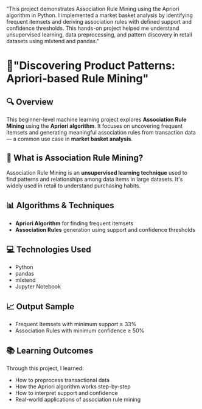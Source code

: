 "This project demonstrates Association Rule Mining using the Apriori algorithm in Python. I implemented a market basket analysis by identifying frequent itemsets and deriving association rules with defined support and confidence thresholds. This hands-on project helped me understand unsupervised learning, data preprocessing, and pattern discovery in retail datasets using mlxtend and pandas."

# 🧺"Discovering Product Patterns: Apriori-based Rule Mining"

## 🔍 Overview

This beginner-level machine learning project explores **Association Rule Mining** using the **Apriori algorithm**. It focuses on uncovering frequent itemsets and generating meaningful association rules from transaction data — a common use case in **market basket analysis**.

## 🧠 What is Association Rule Mining?

Association Rule Mining is an **unsupervised learning technique** used to find patterns and relationships among data items in large datasets. It's widely used in retail to understand purchasing habits.

## 📊 Algorithms & Techniques

- **Apriori Algorithm** for finding frequent itemsets
- **Association Rules** generation using support and confidence thresholds

## 💻 Technologies Used

- Python
- pandas
- mlxtend
- Jupyter Notebook
## 📈 Output Sample

- Frequent Itemsets with minimum support ≥ 33%
- Association Rules with minimum confidence ≥ 50%

## 📚 Learning Outcomes

Through this project, I learned:

- How to preprocess transactional data
- How the Apriori algorithm works step-by-step
- How to interpret support and confidence
- Real-world applications of association rule mining
